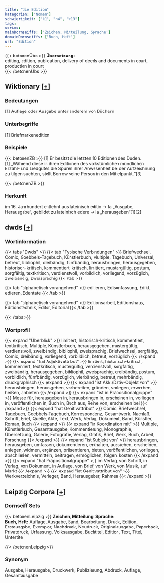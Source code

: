 ```yaml
---
title: "die Edition"
kategorien: ["Nomen"]
schwierigkeit: ["k1", "h4", "r13"]
tags:
series:
mainDornseiffs: ['Zeichen, Mitteilung, Sprache']
domainDornseiffs: ['Buch, Heft']
url: "Edition"
---
```


{{< betonenÜbs >}}
**Übersetzung:**  
editing, edition, publication, delivery of deeds and documents in court, production in court  
{{< /betonenÜbs >}}

## Wiktionary [[+](https://de.wiktionary.org/wiki/Edition)]

### Bedeutungen
[1] Auflage oder Ausgabe unter anderem von Büchern  

### Unterbegriffe
[1] Briefmarkenedition  

### Beispiele
{{< betonenZB >}}
[1] Er besitzt die letzten 10 Editionen des Duden.  
[1] „Während diese in ihren Editionen des volkstümlichen mündlichen Erzähl- und Liedgutes die Spuren ihrer Anwesenheit bei der Aufzeichnung zu tilgen suchten, stellt Borrow seine Person in den Mittelpunkt.“[3]  

{{< /betonenZB >}}
### Herkunft
im 16. Jahrhundert entlehnt aus lateinisch ēditio → la „Ausgabe, Herausgabe“, gebildet zu lateinisch edere → la „herausgeben“[1][2]  



## dwds [[+](https://www.dwds.de/wb/Edition)]

### Wortinformation
{{< tabs "Dwds" >}}
{{< tab "Typische Verbindungen" >}}
Briefwechsel, Comic, Goebbels-Tagebuch, Künstlerbuch, Multiple, Tagebuch, Universal, betreut, bibliophil, dreibändig, fünfbändig, herausbringen, herausgegeben, historisch-kritisch, kommentiert, kritisch, limitiert, mustergültig, postum, sorgfältig, textkritisch, verdienstvoll, vorbildlich, vorliegend, vorzüglich, zweibändig, zweisprachig
{{< /tab >}}

{{< tab "alphabetisch vorangehend" >}}
editieren, Edisonfassung, Edikt, edieren, Edentate
{{< /tab >}}

{{< tab "alphabetisch vorangehend" >}}
Editionsarbeit, Editionshaus, Editionstechnik, Editor, Editorial
{{< /tab >}}

{{< /tabs >}}

### Wortprofil
{{< expand "Überblick" >}} limitiert, historisch-kritisch, kommentiert, textkritisch, Multiple, Künstlerbuch, herausgegeben, mustergültig, verdienstvoll, zweibändig, bibliophil, zweisprachig, Briefwechsel, sorgfältig, Comic, dreibändig, vorliegend, vorbildlich, betreut, vorzüglich {{< /expand >}}
{{< expand "hat Adjektivattribut" >}} limitiert, historisch-kritisch, kommentiert, textkritisch, mustergültig, verdienstvoll, sorgfältig, zweibändig, herausgegeben, bibliophil, zweisprachig, dreibändig, postum, vorbildlich, fünfbändig, vorzüglich, vierbändig, betreut, mehrbändig, druckgraphisch {{< /expand >}}
{{< expand "ist Akk./Dativ-Objekt von" >}} herausbringen, herausgeben, vorbereiten, gründen, vorlegen, erwerben, heißen, anbieten {{< /expand >}}
{{< expand "ist in Präpositionalgruppe" >}} Messe für, herausgeben in, herausbringen in, erscheinen in, vorliegen in, veröffentlichen in, Buch in, Buch aus, Reihe von, erscheinen bei {{< /expand >}}
{{< expand "hat Genitivattribut" >}} Comic, Briefwechsel, Tagebuch, Goebbels-Tagebuch, Korrespondenz, Gesamtwerk, Nachlaß, Schrift, Brief, Quelle, Akte, Text, Werk, Verlag, Dokument, Band, Künstler, Roman, Buch {{< /expand >}}
{{< expand "in Koordination mit" >}} Multiple, Künstlerbuch, Gesamtausgabe, Kommentierung, Monographie, Übersetzung, Galerie, Fotografie, Verlag, Grafik, Brief, Werk, Buch, Arbeit, Forschung {{< /expand >}}
{{< expand "ist Subjekt von" >}} herausbringen, herausgeben, umfassen, dokumentieren, enthalten, ausstehen, erscheinen, anlegen, widmen, ergänzen, präsentieren, bieten, veröffentlichen, vorliegen, abschließen, vermitteln, beitragen, ermöglichen, folgen, kosten {{< /expand >}}
{{< expand "hat Präpositionalgruppe" >}} im Verlag, von Schrift, in Verlag, von Dokument, in Auflage, von Brief, von Werk, von Musik, auf Markt {{< /expand >}}
{{< expand "ist Genitivattribut von" >}} Werkverzeichnis, Verleger, Band, Herausgeber, Rahmen {{< /expand >}}

## Leipzig Corpora [[+](https://corpora.uni-leipzig.de/en/res?word=Edition&corpusId=deu_newscrawl-public_2018)]

### Dornseiff Sets
{{< betonenLeipzig >}}
**Zeichen, Mitteilung, Sprache:**  
**Buch, Heft:** Auflage, Ausgabe, Band, Bearbeitung, Druck, Edition, Erstausgabe, Exemplar, Nachdruck, Neudruck, Originalausgabe, Paperback, Privatdruck, Urfassung, Volksausgabe, Buchtitel, Edition, Text, Titel, Untertitel  

{{< /betonenLeipzig >}}

### Synonym
Ausgabe, Herausgabe, Druckwerk, Publizierung, Abdruck, Auflage, Gesamtausgabe

